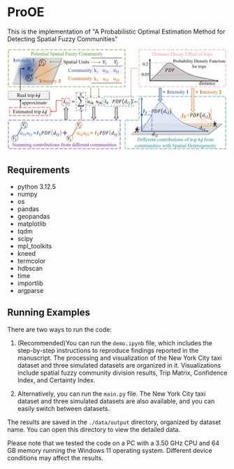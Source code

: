 # ProOE

This is the implementation of "A Probabilistic Optimal Estimation Method for Detecting Spatial Fuzzy Communities"


![Illustration of the core idea of the model](Core4model.png)


## Requirements
- python 3.12.5
- numpy
- os
- pandas
- geopandas
- matplotlib
- tqdm
- scipy
- mpl_toolkits
- kneed
- termcolor
- hdbscan
- time
- importlib
- argparse

## Running Examples

There are two ways to run the code:

1. (Recommended)You can run the `demo.ipynb` file, which includes the step-by-step instructions to reproduce findings reported in the manuscript. The processing and visualization of the New York City taxi dataset and three simulated datasets are organized in it. Visualizations include spatial fuzzy community division results, Trip Matrix, Confidence Index, and Certainty Index. 

2. Alternatively, you can run the `main.py` file. The New York City taxi dataset and three simulated datasets are also available, and you can easily switch between datasets.

The results are saved in the `./data/output` directory, organized by dataset name. You can open this directory to view the detailed data.

Please note that we tested the code on a PC with a 3.50 GHz CPU and 64 GB memory running the Windows 11 operating system. Different device conditions may affect the results.